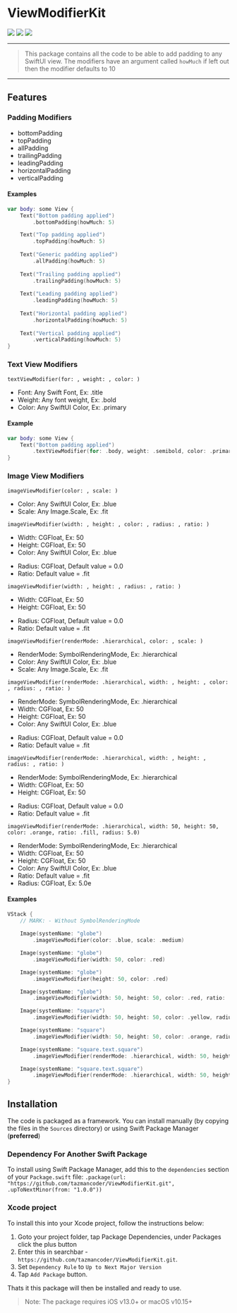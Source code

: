 # ViewModifierKit

<p>
    <img src="https://img.shields.io/badge/iOS-13.0+-blue.svg" />
    <img src="https://img.shields.io/badge/macOS-10.15-gold.svg" />
    <img src="https://img.shields.io/badge/Swift-5.0-ff69b4.svg" />
</p>

----

> This package contains all the code to be able to add padding to any
SwiftUI view. The modifiers have an argument called `howMuch` if left
out then the modifier defaults to 10

----

## Features

### Padding Modifiers
-   bottomPadding
-   topPadding
-   allPadding
-   trailingPadding
-   leadingPadding
-   horizontalPadding
-   verticalPadding

#### Examples

```swift
var body: some View {
    Text("Bottom padding applied")
        .bottomPadding(howMuch: 5)

    Text("Top padding applied")
        .topPadding(howMuch: 5)
        
    Text("Generic padding applied")
        .allPadding(howMuch: 5)
        
    Text("Trailing padding applied")
        .trailingPadding(howMuch: 5)
        
    Text("Leading padding applied")
        .leadingPadding(howMuch: 5)
        
    Text("Horizontal padding applied")
        .horizontalPadding(howMuch: 5)
        
    Text("Vertical padding applied")
        .verticalPadding(howMuch: 5)
}
```

### Text View Modifiers
```
textViewModifier(for: , weight: , color: )
```

<ul>
<li>Font: Any Swift Font, Ex: .title</li>
<li>Weight: Any font weight, Ex: .bold</li>
<li>Color: Any SwiftUI Color, Ex: .primary</li>
</ul>

#### Example

```swift
var body: some View {
    Text("Bottom padding applied")
        .textViewModifier(for: .body, weight: .semibold, color: .primary)
}
```

### Image View Modifiers
```
imageViewModifier(color: , scale: )
```
<ul>
<li>Color: Any SwiftUI Color, Ex: .blue</li>
<li>Scale: Any Image.Scale, Ex: .fit</li>
</ul>

```
imageViewModifier(width: , height: , color: , radius: , ratio: )
```
<ul>
<li>Width: CGFloat, Ex: 50</li>
<li>Height: CGFloat, Ex: 50</li>
<li>Color: Any SwiftUI Color, Ex: .blue</li>
</ul>

<ul>
<li>Radius: CGFloat, Default value = 0.0</li>
<li>Ratio: Default value = .fit</li>
</ul>

```
imageViewModifier(width: , height: , radius: , ratio: )
```
<ul>
<li>Width: CGFloat, Ex: 50</li>
<li>Height: CGFloat, Ex: 50</li>
</ul>

<ul>
<li>Radius: CGFloat, Default value = 0.0</li>
<li>Ratio: Default value = .fit</li>
</ul>

```
imageViewModifier(renderMode: .hierarchical, color: , scale: )
```
<ul>
<li>RenderMode: SymbolRenderingMode, Ex: .hierarchical</li>
<li>Color: Any SwiftUI Color, Ex: .blue</li>
<li>Scale: Any Image.Scale, Ex: .fit</li>
</ul>

```
imageViewModifier(renderMode: .hierarchical, width: , height: , color: , radius: , ratio: )
```
<ul>
<li>RenderMode: SymbolRenderingMode, Ex: .hierarchical</li>
<li>Width: CGFloat, Ex: 50</li>
<li>Height: CGFloat, Ex: 50</li>
<li>Color: Any SwiftUI Color, Ex: .blue</li>
</ul>

<ul>
<li>Radius: CGFloat, Default value = 0.0</li>
<li>Ratio: Default value = .fit</li>
</ul>

```
imageViewModifier(renderMode: .hierarchical, width: , height: , radius: , ratio: )
```
<ul>
<li>RenderMode: SymbolRenderingMode, Ex: .hierarchical</li>
<li>Width: CGFloat, Ex: 50</li>
<li>Height: CGFloat, Ex: 50</li>
</ul>

<ul>
<li>Radius: CGFloat, Default value = 0.0</li>
<li>Ratio: Default value = .fit</li>
</ul>

```
imageViewModifier(renderMode: .hierarchical, width: 50, height: 50, color: .orange, ratio: .fill, radius: 5.0)
```
<ul>
<li>RenderMode: SymbolRenderingMode, Ex: .hierarchical</li>
<li>Width: CGFloat, Ex: 50</li>
<li>Height: CGFloat, Ex: 50</li>
<li>Color: Any SwiftUI Color, Ex: .blue</li>
<li>Ratio: Default value = .fit</li>
<li>Radius: CGFloat, Ex: 5.0e</li>
</ul>

#### Examples

```swift
VStack {
	// MARK: - Without SymbolRenderingMode
	
	Image(systemName: "globe")
		.imageViewModifier(color: .blue, scale: .medium)

	Image(systemName: "globe")
		.imageViewModifier(width: 50, color: .red)

	Image(systemName: "globe")
		.imageViewModifier(height: 50, color: .red)

	Image(systemName: "globe")
		.imageViewModifier(width: 50, height: 50, color: .red, ratio: .fit)

	Image(systemName: "square")
		.imageViewModifier(width: 50, height: 50, color: .yellow, radius: 5.0)

	Image(systemName: "square")
		.imageViewModifier(width: 50, height: 50, color: .orange, radius: 5.0, ratio: .fit)

	Image(systemName: "square.text.square")
		.imageViewModifier(renderMode: .hierarchical, width: 50, height: 50, color: .blue)

	Image(systemName: "square.text.square")
		.imageViewModifier(renderMode: .hierarchical, width: 50, height: 50, color: .orange, ratio: .fill, radius: 5.0)
}
```

## Installation

The code is packaged as a framework. You can install manually (by copying the files in the `Sources` directory) or using Swift Package Manager (**preferred**)

### Dependency For Another Swift Package
To install using Swift Package Manager, add this to the `dependencies` section of your `Package.swift` file:
`.package(url: "https://github.com/tazmancoder/ViewModifierKit.git", .upToNextMinor(from: "1.0.0"))`

### Xcode project
To install this into your Xcode project, follow the instructions below:

1. Goto your project folder, tap Package Dependencies, under Packages click the plus button
2. Enter this in searchbar - `https://github.com/tazmancoder/ViewModifierKit.git`. 
3. Set `Dependency Rule` to `Up to Next Major Version`
4. Tap `Add Package` button.

Thats it this package will then be installed and ready to use.

> Note: The package requires iOS v13.0+ or macOS v10.15+




